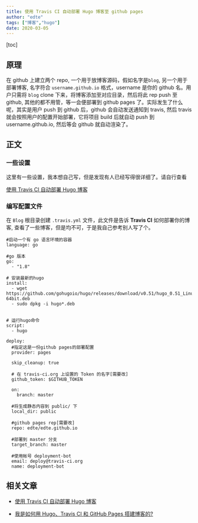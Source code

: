 ```yaml
---
title: 使用 Travis CI 自动部署 Hugo 博客至 github pages
author: "edte"
tags: ["博客","hugo"]
date: 2020-03-05
---
```


[toc]

## 原理

在 github 上建立两个 repo, 一个用于放博客源码，假如名字是`blog`, 另一个用于部署博客, 名字符合 `username.github.io` 格式，username 是你的 github 名。用户只需将 `blog` clone 下来，将博客添加至对应目录，然后将此 rep push 至 github, 其他的都不用管，等一会便部署到 github pages 了。实际发生了什么呢，其实是用户 push 到 github 后，github 会自动发送通知到 travis, 然后 travis 就会按照用户的配置开始部署，它将项目 build 后就自动 push 到 username.github.io, 然后等会 github 就自动渲染了。

## 正文

### 一些设置

这里有一些设置，我本想自己写，但是发现有人已经写得很详细了。请自行查看

[使用 Travis CI 自动部署 Hugo 博客](https://mogeko.me/2018/028/)



### 编写配置文件

在 `Blog` 根目录创建 `.travis.yml` 文件，此文件是告诉 **Travis CI**  如何部署你的博客, 查看了一些博客，但是均不可，于是我自己参考别人写了个。

```
#启动一个有 go 语言环境的容器
language: go

#go 版本
go:
  - "1.8" 
  
# 安装最新的hugo  
install:
  - wget https://github.com/gohugoio/hugo/releases/download/v0.51/hugo_0.51_Linux-64bit.deb
  - sudo dpkg -i hugo*.deb
  
  
# 运行hugo命令
script:
  - hugo

deploy:
  #指定这是一份github pages的部署配置
  provider: pages
  
  skip_cleanup: true
  
  # 在 travis-ci.org 上设置的 Token 的名字[需要改]
  github_token: $GITHUB_TOKEN
  
  on:
    branch: master
    
  #将生成静态内容到 public/ 下
  local_dir: public
  
  #github pages rep[需要改]
  repo: edte/edte.github.io
  
  #部署到 master 分支
  target_branch: master
  
  #使用帐号 deployment-bot
  email: deploy@travis-ci.org
  name: deployment-bot

```



## 相关文章

* [使用 Travis CI 自动部署 Hugo 博客](https://mogeko.me/2018/028/)

* [我是如何用 Hugo、Travis CI 和 GitHub Pages 搭建博客的?](https://zyfdegh.github.io/post/201705-how-i-setup-hugo/)
